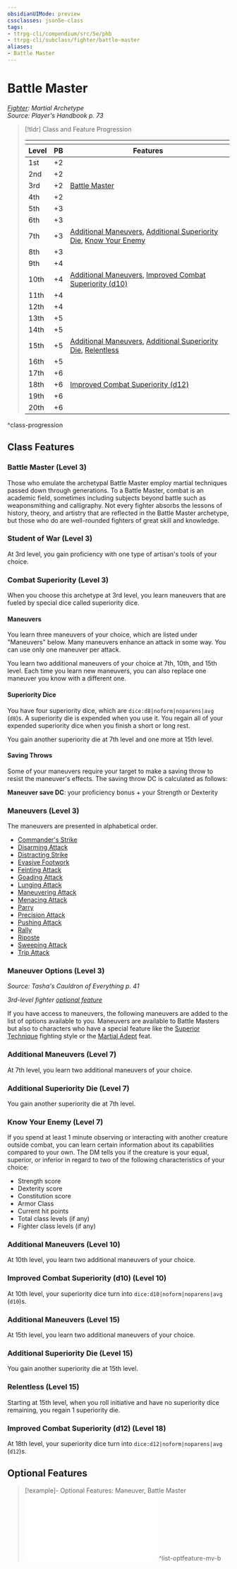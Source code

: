 ```yaml
---
obsidianUIMode: preview
cssclasses: json5e-class
tags:
- ttrpg-cli/compendium/src/5e/phb
- ttrpg-cli/subclass/fighter/battle-master
aliases:
- Battle Master
---
```

# Battle Master
*[Fighter](./fighter.md): Martial Archetype*  
*Source: Player's Handbook p. 73*  

> [!tldr] Class and Feature Progression
> 
> <table class="class-progression">
> <thead>
> <tr><th colspan='3'></th></tr>
> <tr class="class-progression"><th class"level">Level</th><th class"pb">PB</th><th class"feature">Features</th></tr>
> </thead><tbody>
> <tr class="class-progression"><td class"level">1st</td><td class"pb">+2</td><td class"feature"></td></tr>
> <tr class="class-progression"><td class"level">2nd</td><td class"pb">+2</td><td class"feature"></td></tr>
> <tr class="class-progression"><td class"level">3rd</td><td class"pb">+2</td><td class"feature"><a href='#Battle Master (Level 3)' class='internal-link'>Battle Master</a></td></tr>
> <tr class="class-progression"><td class"level">4th</td><td class"pb">+2</td><td class"feature"></td></tr>
> <tr class="class-progression"><td class"level">5th</td><td class"pb">+3</td><td class"feature"></td></tr>
> <tr class="class-progression"><td class"level">6th</td><td class"pb">+3</td><td class"feature"></td></tr>
> <tr class="class-progression"><td class"level">7th</td><td class"pb">+3</td><td class"feature"><a href='#Additional Maneuvers (Level 7)' class='internal-link'>Additional Maneuvers</a>, <a href='#Additional Superiority Die (Level 7)' class='internal-link'>Additional Superiority Die</a>, <a href='#Know Your Enemy (Level 7)' class='internal-link'>Know Your Enemy</a></td></tr>
> <tr class="class-progression"><td class"level">8th</td><td class"pb">+3</td><td class"feature"></td></tr>
> <tr class="class-progression"><td class"level">9th</td><td class"pb">+4</td><td class"feature"></td></tr>
> <tr class="class-progression"><td class"level">10th</td><td class"pb">+4</td><td class"feature"><a href='#Additional Maneuvers (Level 10)' class='internal-link'>Additional Maneuvers</a>, <a href='#Improved Combat Superiority (d10) (Level 10)' class='internal-link'>Improved Combat Superiority (d10)</a></td></tr>
> <tr class="class-progression"><td class"level">11th</td><td class"pb">+4</td><td class"feature"></td></tr>
> <tr class="class-progression"><td class"level">12th</td><td class"pb">+4</td><td class"feature"></td></tr>
> <tr class="class-progression"><td class"level">13th</td><td class"pb">+5</td><td class"feature"></td></tr>
> <tr class="class-progression"><td class"level">14th</td><td class"pb">+5</td><td class"feature"></td></tr>
> <tr class="class-progression"><td class"level">15th</td><td class"pb">+5</td><td class"feature"><a href='#Additional Maneuvers (Level 15)' class='internal-link'>Additional Maneuvers</a>, <a href='#Additional Superiority Die (Level 15)' class='internal-link'>Additional Superiority Die</a>, <a href='#Relentless (Level 15)' class='internal-link'>Relentless</a></td></tr>
> <tr class="class-progression"><td class"level">16th</td><td class"pb">+5</td><td class"feature"></td></tr>
> <tr class="class-progression"><td class"level">17th</td><td class"pb">+6</td><td class"feature"></td></tr>
> <tr class="class-progression"><td class"level">18th</td><td class"pb">+6</td><td class"feature"><a href='#Improved Combat Superiority (d12) (Level 18)' class='internal-link'>Improved Combat Superiority (d12)</a></td></tr>
> <tr class="class-progression"><td class"level">19th</td><td class"pb">+6</td><td class"feature"></td></tr>
> <tr class="class-progression"><td class"level">20th</td><td class"pb">+6</td><td class"feature"></td></tr>
> </tbody></table>

^class-progression


## Class Features

### Battle Master (Level 3)

Those who emulate the archetypal Battle Master employ martial techniques passed down through generations. To a Battle Master, combat is an academic field, sometimes including subjects beyond battle such as weaponsmithing and calligraphy. Not every fighter absorbs the lessons of history, theory, and artistry that are reflected in the Battle Master archetype, but those who do are well-rounded fighters of great skill and knowledge.

### Student of War (Level 3)

At 3rd level, you gain proficiency with one type of artisan's tools of your choice.

### Combat Superiority (Level 3)

When you choose this archetype at 3rd level, you learn maneuvers that are fueled by special dice called superiority dice.

#### Maneuvers

You learn three maneuvers of your choice, which are listed under "Maneuvers" below. Many maneuvers enhance an attack in some way. You can use only one maneuver per attack.

You learn two additional maneuvers of your choice at 7th, 10th, and 15th level. Each time you learn new maneuvers, you can also replace one maneuver you know with a different one.

#### Superiority Dice

You have four superiority dice, which are `dice:d8|noform|noparens|avg` (`d8`)s. A superiority die is expended when you use it. You regain all of your expended superiority dice when you finish a short or long rest.

You gain another superiority die at 7th level and one more at 15th level.

#### Saving Throws

Some of your maneuvers require your target to make a saving throw to resist the maneuver's effects. The saving throw DC is calculated as follows:

<span class='abilityDc'>**Maneuver save DC**: your proficiency bonus + your Strength or Dexterity</span>

### Maneuvers (Level 3)

The maneuvers are presented in alphabetical order.

- [Commander's Strike](/3-Mechanics/CLI/Compendium/optional-features/commanders-strike.md)  
- [Disarming Attack](/3-Mechanics/CLI/Compendium/optional-features/disarming-attack.md)  
- [Distracting Strike](/3-Mechanics/CLI/Compendium/optional-features/distracting-strike.md)  
- [Evasive Footwork](/3-Mechanics/CLI/Compendium/optional-features/evasive-footwork.md)  
- [Feinting Attack](/3-Mechanics/CLI/Compendium/optional-features/feinting-attack.md)  
- [Goading Attack](/3-Mechanics/CLI/Compendium/optional-features/goading-attack.md)  
- [Lunging Attack](/3-Mechanics/CLI/Compendium/optional-features/lunging-attack.md)  
- [Maneuvering Attack](/3-Mechanics/CLI/Compendium/optional-features/maneuvering-attack.md)  
- [Menacing Attack](/3-Mechanics/CLI/Compendium/optional-features/menacing-attack.md)  
- [Parry](/3-Mechanics/CLI/Compendium/optional-features/parry.md)  
- [Precision Attack](/3-Mechanics/CLI/Compendium/optional-features/precision-attack.md)  
- [Pushing Attack](/3-Mechanics/CLI/Compendium/optional-features/pushing-attack.md)  
- [Rally](/3-Mechanics/CLI/Compendium/optional-features/rally.md)  
- [Riposte](/3-Mechanics/CLI/Compendium/optional-features/riposte.md)  
- [Sweeping Attack](/3-Mechanics/CLI/Compendium/optional-features/sweeping-attack.md)  
- [Trip Attack](/3-Mechanics/CLI/Compendium/optional-features/trip-attack.md)  

### Maneuver Options (Level 3)
_Source: Tasha's Cauldron of Everything p. 41_

*3rd-level fighter [optional feature](/3-Mechanics/CLI/Rules/variant-rules/optional-class-features-tce.md)*

If you have access to maneuvers, the following maneuvers are added to the list of options available to you. Maneuvers are available to Battle Masters but also to characters who have a special feature like the [Superior Technique](/3-Mechanics/CLI/Compendium/optional-features/superior-technique-tce.md) fighting style or the [Martial Adept](/3-Mechanics/CLI/Compendium/feats/martial-adept.md) feat.

### Additional Maneuvers (Level 7)

At 7th level, you learn two additional maneuvers of your choice.

### Additional Superiority Die (Level 7)

You gain another superiority die at 7th level.

### Know Your Enemy (Level 7)

If you spend at least 1 minute observing or interacting with another creature outside combat, you can learn certain information about its capabilities compared to your own. The DM tells you if the creature is your equal, superior, or inferior in regard to two of the following characteristics of your choice:

- Strength score  
- Dexterity score  
- Constitution score  
- Armor Class  
- Current hit points  
- Total class levels (if any)  
- Fighter class levels (if any)  

### Additional Maneuvers (Level 10)

At 10th level, you learn two additional maneuvers of your choice.

### Improved Combat Superiority (d10) (Level 10)

At 10th level, your superiority dice turn into `dice:d10|noform|noparens|avg` (`d10`)s.

### Additional Maneuvers (Level 15)

At 15th level, you learn two additional maneuvers of your choice.

### Additional Superiority Die (Level 15)

You gain another superiority die at 15th level.

### Relentless (Level 15)

Starting at 15th level, when you roll initiative and have no superiority dice remaining, you regain 1 superiority die.

### Improved Combat Superiority (d12) (Level 18)

At 18th level, your superiority dice turn into `dice:d12|noform|noparens|avg` (`d12`)s.

## Optional Features

> [!example]- Optional Features: Maneuver, Battle Master
> ![Maneuver, Battle Master](/3-Mechanics/CLI/Compendium/lists/list-optfeaturetype-mv-b.md#Maneuver,%20Battle%20Master)
^list-optfeature-mv-b